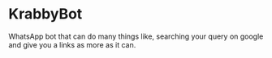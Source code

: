 # KrabbyBot
WhatsApp bot that can do many things like, searching your query on google and give you a links as more as it can.
